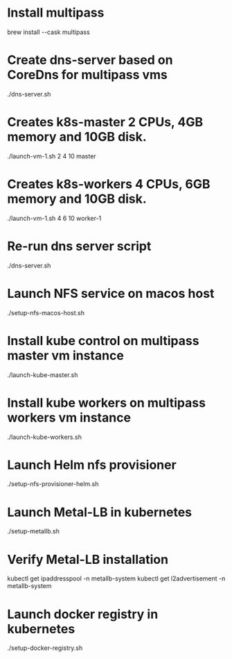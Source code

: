 # Install multipass
brew install --cask multipass

# Create dns-server based on CoreDns for multipass vms
./dns-server.sh

# Creates k8s-master 2 CPUs, 4GB memory and 10GB disk.
./launch-vm-1.sh 2 4 10 master
# Creates k8s-workers 4 CPUs, 6GB memory and 10GB disk.
./launch-vm-1.sh 4 6 10 worker-1

# Re-run dns server script
./dns-server.sh

# Launch NFS service on macos host
./setup-nfs-macos-host.sh

# Install kube control on multipass master vm instance 
./launch-kube-master.sh <github-username>

# Install kube workers on multipass workers vm instance 
./launch-kube-workers.sh <github-username>

# Launch Helm nfs provisioner
./setup-nfs-provisioner-helm.sh

# Launch Metal-LB in kubernetes
./setup-metallb.sh

# Verify Metal-LB installation
kubectl get ipaddresspool -n metallb-system
kubectl get l2advertisement -n metallb-system

# Launch docker registry in kubernetes
./setup-docker-registry.sh